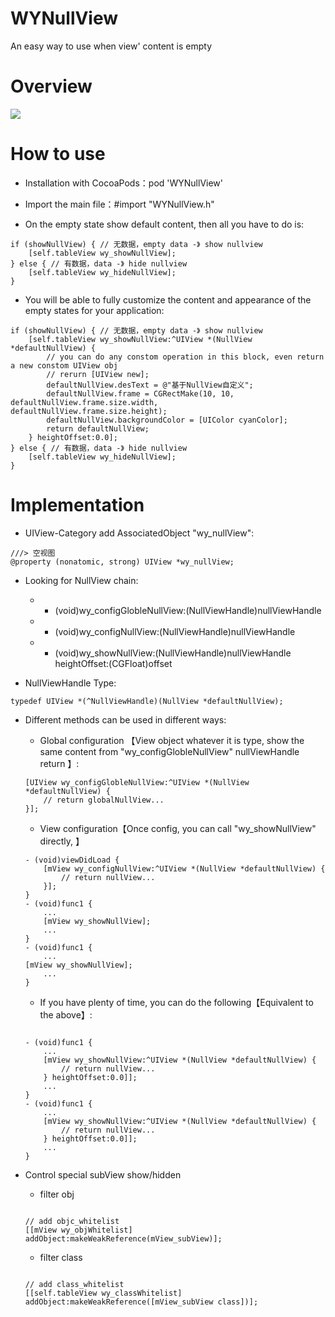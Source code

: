 # WYNullView
An easy way to use when view' content is empty

# Overview

![](https://github.com/WymanLyu/WYNullView/blob/master/WYNullView/Images/nullTest.gif)

# How to use

* Installation with CocoaPods：pod 'WYNullView'

* Import the main file：#import "WYNullView.h"

* On the empty state show default content, then all you have to do is:

```objc
if (showNullView) { // 无数据，empty data -》 show nullview
	[self.tableView wy_showNullView];
} else { // 有数据，data -》 hide nullview
	[self.tableView wy_hideNullView];
}
```

* You will be able to fully customize the content and appearance of the empty states for your application:

```objc
if (showNullView) { // 无数据，empty data -》 show nullview
	[self.tableView wy_showNullView:^UIView *(NullView *defaultNullView) {
		// you can do any constom operation in this block, even return a new constom UIView obj 
		// rerurn [UIView new];
		defaultNullView.desText = @"基于NullView自定义";
		defaultNullView.frame = CGRectMake(10, 10, 		defaultNullView.frame.size.width, 			defaultNullView.frame.size.height);
		defaultNullView.backgroundColor = [UIColor cyanColor];
		return defaultNullView;
	} heightOffset:0.0];
} else { // 有数据，data -》 hide nullview
	[self.tableView wy_hideNullView];
}

```

# Implementation

* UIView-Category add AssociatedObject "wy_nullView":

```objc
///> 空视图
@property (nonatomic, strong) UIView *wy_nullView;

```

* Looking for NullView chain:

	* + (void)wy_configGlobleNullView:(NullViewHandle)nullViewHandle
	* - (void)wy_configNullView:(NullViewHandle)nullViewHandle
	* - (void)wy_showNullView:(NullViewHandle)nullViewHandle heightOffset:(CGFloat)offset

* NullViewHandle Type:

```
typedef UIView *(^NullViewHandle)(NullView *defaultNullView);
```

* Different methods can be used in different ways:

	* Global configuration 【View object whatever it is type, show the same content from "wy_configGlobleNullView" nullViewHandle return 】:

	```Objc
 	[UIView wy_configGlobleNullView:^UIView *(NullView *defaultNullView) {
        // return globalNullView...
    }];
	```  
	
	* View configuration【Once config, you can call "wy_showNullView" directly, 】

		
	```Objc
	- (void)viewDidLoad {
		[mView wy_configNullView:^UIView *(NullView *defaultNullView) {
        	// return nullView...
    	}];
	}
	- (void)func1 {
		...
		[mView wy_showNullView];
		...
	}
    - (void)func1 {
    	...
	[mView wy_showNullView];
		...
    }
	```
   
	* If you have plenty of time, you can do the following【Equivalent to the above】:
	
	```Objc
			
	- (void)func1 {
		...
		[mView wy_showNullView:^UIView *(NullView *defaultNullView) {
        	// return nullView...
        } heightOffset:0.0]];
		...
	}
    - (void)func1 {
    	...
		[mView wy_showNullView:^UIView *(NullView *defaultNullView) {
            // return nullView...
        } heightOffset:0.0]];
		...
    }
   ```
   
* Control special subView show/hidden 

	* filter obj
	
	```Objc

  	// add objc_whitelist 
 	[[mView wy_objWhitelist] addObject:makeWeakReference(mView_subView)];
 
	```
	* filter class

	```Objc

 	// add class_whitelist
 	[[self.tableView wy_classWhitelist] addObject:makeWeakReference([mView_subView class])];
	```
